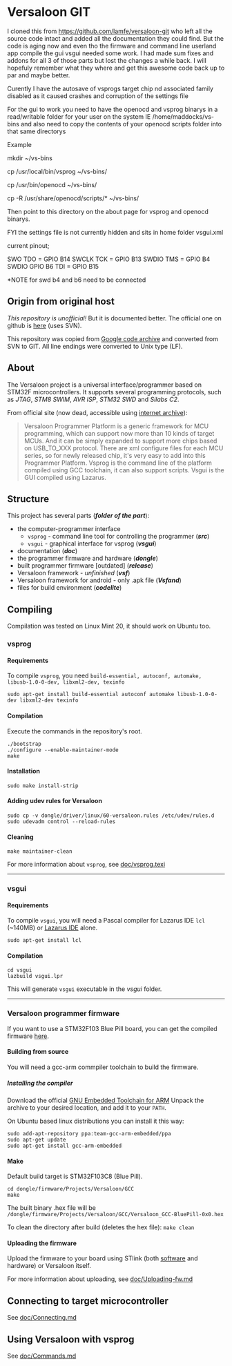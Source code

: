 # Versaloon GIT

I cloned this from https://github.com/lamfe/versaloon-git who left all the source code intact and added all the documentation they could find. But
the code is aging now and even tho the firmware and command line userland app compile the gui vsgui needed some work. I had made sum fixes and addons
for all 3 of those parts but lost the changes a while back. I will hopefuly remember what they where and get this awesome code back up to par and maybe better.

Curently I have the autosave of vsprogs target chip nd associated family disabled as it caused crashes and corruption of the settings file

For the gui to work you need to have the openocd and vsprog binarys in a read/writable folder for your user on the system IE /home/maddocks/vs-bins and also need to copy the contents of your openocd scripts folder into that same directorys

Example

mkdir ~/vs-bins

cp /usr/local/bin/vsprog ~/vs-bins/

cp /usr/bin/openocd ~/vs-bins/

cp -R /usr/share/openocd/scripts/* ~/vs-bins/


Then point to this directory on the about page for vsprog and openocd binarys.

FYI the settings file is not currently hidden and sits in home folder vsgui.xml

current pinout;

SWO	    TDO = GPIO B14
SWCLK	TCK = GPIO B13
SWDIO	TMS = GPIO B4
SWDIO         GPIO B6
        TDI = GPIO B15

*NOTE for swd b4 and b6 need to be connected

## Origin from original host
_This repository is unofficial!_ But it is documented better. The official one on github is [here](https://github.com/versaloon/versaloon) (uses SVN).

This repository was copied from
[Google code archive](https://code.google.com/archive/p/vsprog/source/default/source) and converted from SVN to GIT. All line endings were converted to Unix type (LF).

## About
The Versaloon project is a universal interface/programmer based on STM32F microcontrollers.
It supports several programming protocols, such as *JTAG*, *STM8 SWIM*, *AVR ISP*, *STM32 SWD* and *Silabs C2*.

From official site (now dead, accessible using
[internet archive](https://web.archive.org/web/20151025183950/http://www.versaloon.com:80/doc/versaloon/doc_versaloon_programmer_platform.html)):

>  Versaloon Programmer Platform is a generic framework for MCU programming, which can support now more than 10 kinds of target MCUs.
> And it can be simply expanded to support more chips based on USB_TO_XXX protocol.
> There are xml configure files for each MCU series, so for newly released chip, it's very easy to add into this Programmer Platform.
> Vsprog is the command line of the platform compiled using GCC toolchain, it can also support scripts. Vsgui is the GUI compiled using Lazarus.

## Structure
This project has several parts (***folder of the part***):

- the computer-programmer interface
	- `vsprog` - command line tool for controlling the programmer (***src***)
	- `vsgui` - graphical interface for vsprog (***vsgui***)
- documentation (***doc***)
- the programmer firmware and hardware (***dongle***)
- built programmer firmware [outdated] (***release***)
- Versaloon framework - _unfinished_ (***vsf***)
- Versaloon framework for android - only .apk file (***Vsfand***)
- files for build environment (***codelite***)


## Compiling
Compilation was tested on Linux Mint 20, it should work on Ubuntu too.

### vsprog
#### Requirements
To compile `vsprog`, you need `build-essential, autoconf, automake, libusb-1.0-0-dev, libxml2-dev, texinfo`

`sudo apt-get install build-essential autoconf automake libusb-1.0-0-dev libxml2-dev texinfo`

#### Compilation
Execute the commands in the repository's root.
```
./bootstrap
./configure --enable-maintainer-mode
make
```

#### Installation
`sudo make install-strip`

#### Adding udev rules for Versaloon
```
sudo cp -v dongle/driver/linux/60-versaloon.rules /etc/udev/rules.d
sudo udevadm control --reload-rules
```

#### Cleaning
`make maintainer-clean`

For more information about `vsprog`, see [doc/vsprog.texi](doc/vsprog.texi)

--------------------------------------------------------------------------------
### vsgui
#### Requirements
To compile `vsgui`, you will need a Pascal compiler for Lazarus IDE `lcl` (~140MB) or [Lazarus IDE](http://www.lazarus-ide.org/) alone.

`sudo apt-get install lcl`

#### Compilation
```
cd vsgui
lazbuild vsgui.lpr
```

This will generate `vsgui` executable in the *vsgui* folder.

--------------------------------------------------------------------------------
### Versaloon programmer firmware
If you want to use a STM32F103 Blue Pill board, you can get the compiled firmware
[here](https://github.com/zoobab/versaloon).

#### Building from source
You will need a gcc-arm commpiler toolchain to build the firmware.

##### Installing the compiler
Download the official
[GNU Embedded Toolchain for ARM](https://developer.arm.com/tools-and-software/open-source-software/developer-tools/gnu-toolchain/gnu-rm/downloads)
Unpack the archive to your desired location, and add it to your `PATH`.

On Ubuntu based linux distributions you can install it this way:
```
sudo add-apt-repository ppa:team-gcc-arm-embedded/ppa
sudo apt-get update
sudo apt-get install gcc-arm-embedded
```

#### Make
Default build target is STM32F103C8 (Blue Pill).
```
cd dongle/firmware/Projects/Versaloon/GCC
make
```

The built binary .hex file will be `/dongle/firmware/Projects/Versaloon/GCC/Versaloon_GCC-BluePill-0x0.hex`

To clean the directory after build (deletes the hex file):
`make clean`

#### Uploading the firmware
Upload the firmware to your board using STlink (both
[software](https://github.com/stlink-org/stlink) and hardware) or Versaloon itself.

For more information about uploading, see [doc/Uploading-fw.md](doc/Uploading-fw.md)

## Connecting to target microcontroller
See [doc/Connecting.md](doc/Connecting.md)

## Using Versaloon with vsprog
See [doc/Commands.md](doc/Commands.md)
